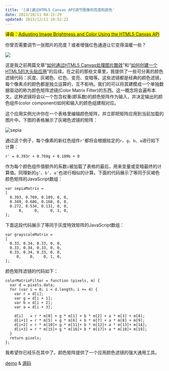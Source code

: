 ```yaml
---
title: '[译]通过HTML5 Canvas API调节图像的亮度和颜色'
date: 2013/10/11 04:15:29
updated: 2013/12/11 10:52:22
---
```


<mark>译自：[Adjusting Image Brightness and Color Using the HTML5 Canvas API](http://www.storminthecastle.com/2013/10/06/color-matrix-filters-using-the-html5-canvas/)</mark>

你曾否需要调节一张图片的亮度？或者增强红色通道让它变得温暖一些？

![](http://www.storminthecastle.com/wp-content/uploads/2013/04/filtered.jpg)

这是我之前两篇文章“[如何通过HTML5 Canvas处理图片酷效](http://www.storminthecastle.com/2013/04/06/how-you-can-do-cool-image-effects-using-html5-canvas/)”和“[如何创建一个HTML5的大头贴应用](http://www.storminthecastle.com/2013/10/06/color-matrix-filters-using-the-html5-canvas/how-you-can-build-an-html5-photobooth-app/)”的后续。在之前的那些文章里，我提供了一些可分离的颜色滤镜代码：灰度、灰褐色、红色、变亮、变暗等。这些滤镜都是经典的颜色滤镜，每个像素点的颜色都是独立运算的，互不影响。我们的可以将其建模成一个单独数据驱动的称为颜色矩阵滤镜(Color Matrix Filter)的东西。这一概念将会遍布本文。这种滤镜将会以一个包含权重(即系数)的颜色矩阵作为输入，并决定输出的颜色组件(color component)如何和输入的颜色组建相对应。

<!--more-->

这个应用实例允许你在一个表格里编辑颜色矩阵，并立即把矩阵应用到当前加载的图片中。下图的表格展示了灰褐色滤镜的矩阵：

![sepia](http://www.storminthecastle.com/wp-content/uploads/2013/05/sepia.png)

通过这个例子，每个像素的新红色组件`r’`都将会根据给定的`r`、`g`、`b`、`a`进行如下计算：

    r' = 0.393r + 0.769g + 0.189b + 0

作为每个颜色组件值额外的系数`i`被加载了表格的最后，用来变量或变暗最终的计算值。同理新的`g’`、`b’`、`a’`也进行相似的计算。下面的代码展示了等同于灰褐色颜色矩阵的JavaScript数组：

    var sepiaMatrix = 
    [
      0.393, 0.769, 0.189, 0, 0,
      0.349, 0.686, 0.168, 0, 0,
      0.272, 0.534, 0.131, 0, 0,
          0,     0,     0, 1, 0,
    ];

下面这段代码展示了等同于灰度特效矩阵的JavaScript数组：

    var grayscaleMatrix = 
    [
      0.33, 0.34, 0.33, 0, 0,
      0.33, 0.34, 0.33, 0, 0,
      0.33, 0.34, 0.33, 0, 0,
         0,    0,    0, 1, 0,
    ];

颜色矩阵滤镜的代码如下：

    colorMatrixFilter = function (pixels, m) {
      var d = pixels.data;
      for (var i = 0; i < d.length; i += 4) {
        var r = d[i];
        var g = d[i + 1];
        var b = d[i + 2]; 
        var a = d[i + 3];

        d[i]   = r * m[0] + g * m[1] + b * m[2] + a * m[3] + m[4];
        d[i+1] = r * m[5] + g * m[6] + b * m[7] + a * m[8] + m[9];
        d[i+2] = r * m[10]+ g * m[11]+ b * m[12]+ a * m[13]+ m[14];
        d[i+3] = r * m[15]+ g * m[16]+ b * m[17]+ a * m[18]+ m[19]; 
      }
      return pixels;
    };

我希望你已经乐在其中了。颜色矩阵提供了一个应用颜色滤镜的强大通用工具。

[demo](http://www.storminthecastle.com/projects/colormatriximage/) & [源码](http://www.storminthecastle.com/projects/colormatriximage/colormatriximage.zip)
